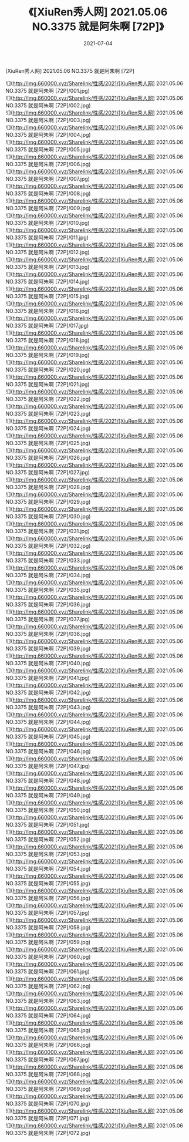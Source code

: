 ﻿---
layout: post
title:  《[XiuRen秀人网] 2021.05.06 NO.3375 就是阿朱啊 [72P]》
date:   2021-07-04
img: http://img.660000.xyz/Sharelink/性感/2021/[XiuRen秀人网] 2021.05.06 NO.3375 就是阿朱啊 [72P]/000.jpg
categories: [美女, 清纯, 唯美]
---

[XiuRen秀人网] 2021.05.06 NO.3375 就是阿朱啊 [72P]

  ![](http://img.660000.xyz/Sharelink/性感/2021/[XiuRen秀人网] 2021.05.06 NO.3375 就是阿朱啊 [72P]/001.jpg) <br> ![](http://img.660000.xyz/Sharelink/性感/2021/[XiuRen秀人网] 2021.05.06 NO.3375 就是阿朱啊 [72P]/002.jpg) <br> ![](http://img.660000.xyz/Sharelink/性感/2021/[XiuRen秀人网] 2021.05.06 NO.3375 就是阿朱啊 [72P]/003.jpg) <br> ![](http://img.660000.xyz/Sharelink/性感/2021/[XiuRen秀人网] 2021.05.06 NO.3375 就是阿朱啊 [72P]/004.jpg) <br> ![](http://img.660000.xyz/Sharelink/性感/2021/[XiuRen秀人网] 2021.05.06 NO.3375 就是阿朱啊 [72P]/005.jpg) <br> ![](http://img.660000.xyz/Sharelink/性感/2021/[XiuRen秀人网] 2021.05.06 NO.3375 就是阿朱啊 [72P]/006.jpg) <br> ![](http://img.660000.xyz/Sharelink/性感/2021/[XiuRen秀人网] 2021.05.06 NO.3375 就是阿朱啊 [72P]/007.jpg) <br> ![](http://img.660000.xyz/Sharelink/性感/2021/[XiuRen秀人网] 2021.05.06 NO.3375 就是阿朱啊 [72P]/008.jpg) <br> ![](http://img.660000.xyz/Sharelink/性感/2021/[XiuRen秀人网] 2021.05.06 NO.3375 就是阿朱啊 [72P]/009.jpg) <br> ![](http://img.660000.xyz/Sharelink/性感/2021/[XiuRen秀人网] 2021.05.06 NO.3375 就是阿朱啊 [72P]/010.jpg) <br> ![](http://img.660000.xyz/Sharelink/性感/2021/[XiuRen秀人网] 2021.05.06 NO.3375 就是阿朱啊 [72P]/011.jpg) <br> ![](http://img.660000.xyz/Sharelink/性感/2021/[XiuRen秀人网] 2021.05.06 NO.3375 就是阿朱啊 [72P]/012.jpg) <br> ![](http://img.660000.xyz/Sharelink/性感/2021/[XiuRen秀人网] 2021.05.06 NO.3375 就是阿朱啊 [72P]/013.jpg) <br> ![](http://img.660000.xyz/Sharelink/性感/2021/[XiuRen秀人网] 2021.05.06 NO.3375 就是阿朱啊 [72P]/014.jpg) <br> ![](http://img.660000.xyz/Sharelink/性感/2021/[XiuRen秀人网] 2021.05.06 NO.3375 就是阿朱啊 [72P]/015.jpg) <br> ![](http://img.660000.xyz/Sharelink/性感/2021/[XiuRen秀人网] 2021.05.06 NO.3375 就是阿朱啊 [72P]/016.jpg) <br> ![](http://img.660000.xyz/Sharelink/性感/2021/[XiuRen秀人网] 2021.05.06 NO.3375 就是阿朱啊 [72P]/017.jpg) <br> ![](http://img.660000.xyz/Sharelink/性感/2021/[XiuRen秀人网] 2021.05.06 NO.3375 就是阿朱啊 [72P]/018.jpg) <br> ![](http://img.660000.xyz/Sharelink/性感/2021/[XiuRen秀人网] 2021.05.06 NO.3375 就是阿朱啊 [72P]/019.jpg) <br> ![](http://img.660000.xyz/Sharelink/性感/2021/[XiuRen秀人网] 2021.05.06 NO.3375 就是阿朱啊 [72P]/020.jpg) <br> ![](http://img.660000.xyz/Sharelink/性感/2021/[XiuRen秀人网] 2021.05.06 NO.3375 就是阿朱啊 [72P]/021.jpg) <br> ![](http://img.660000.xyz/Sharelink/性感/2021/[XiuRen秀人网] 2021.05.06 NO.3375 就是阿朱啊 [72P]/022.jpg) <br> ![](http://img.660000.xyz/Sharelink/性感/2021/[XiuRen秀人网] 2021.05.06 NO.3375 就是阿朱啊 [72P]/023.jpg) <br> ![](http://img.660000.xyz/Sharelink/性感/2021/[XiuRen秀人网] 2021.05.06 NO.3375 就是阿朱啊 [72P]/024.jpg) <br> ![](http://img.660000.xyz/Sharelink/性感/2021/[XiuRen秀人网] 2021.05.06 NO.3375 就是阿朱啊 [72P]/025.jpg) <br> ![](http://img.660000.xyz/Sharelink/性感/2021/[XiuRen秀人网] 2021.05.06 NO.3375 就是阿朱啊 [72P]/026.jpg) <br> ![](http://img.660000.xyz/Sharelink/性感/2021/[XiuRen秀人网] 2021.05.06 NO.3375 就是阿朱啊 [72P]/027.jpg) <br> ![](http://img.660000.xyz/Sharelink/性感/2021/[XiuRen秀人网] 2021.05.06 NO.3375 就是阿朱啊 [72P]/028.jpg) <br> ![](http://img.660000.xyz/Sharelink/性感/2021/[XiuRen秀人网] 2021.05.06 NO.3375 就是阿朱啊 [72P]/029.jpg) <br> ![](http://img.660000.xyz/Sharelink/性感/2021/[XiuRen秀人网] 2021.05.06 NO.3375 就是阿朱啊 [72P]/030.jpg) <br> ![](http://img.660000.xyz/Sharelink/性感/2021/[XiuRen秀人网] 2021.05.06 NO.3375 就是阿朱啊 [72P]/031.jpg) <br> ![](http://img.660000.xyz/Sharelink/性感/2021/[XiuRen秀人网] 2021.05.06 NO.3375 就是阿朱啊 [72P]/032.jpg) <br> ![](http://img.660000.xyz/Sharelink/性感/2021/[XiuRen秀人网] 2021.05.06 NO.3375 就是阿朱啊 [72P]/033.jpg) <br> ![](http://img.660000.xyz/Sharelink/性感/2021/[XiuRen秀人网] 2021.05.06 NO.3375 就是阿朱啊 [72P]/034.jpg) <br> ![](http://img.660000.xyz/Sharelink/性感/2021/[XiuRen秀人网] 2021.05.06 NO.3375 就是阿朱啊 [72P]/035.jpg) <br> ![](http://img.660000.xyz/Sharelink/性感/2021/[XiuRen秀人网] 2021.05.06 NO.3375 就是阿朱啊 [72P]/036.jpg) <br> ![](http://img.660000.xyz/Sharelink/性感/2021/[XiuRen秀人网] 2021.05.06 NO.3375 就是阿朱啊 [72P]/037.jpg) <br> ![](http://img.660000.xyz/Sharelink/性感/2021/[XiuRen秀人网] 2021.05.06 NO.3375 就是阿朱啊 [72P]/038.jpg) <br> ![](http://img.660000.xyz/Sharelink/性感/2021/[XiuRen秀人网] 2021.05.06 NO.3375 就是阿朱啊 [72P]/039.jpg) <br> ![](http://img.660000.xyz/Sharelink/性感/2021/[XiuRen秀人网] 2021.05.06 NO.3375 就是阿朱啊 [72P]/040.jpg) <br> ![](http://img.660000.xyz/Sharelink/性感/2021/[XiuRen秀人网] 2021.05.06 NO.3375 就是阿朱啊 [72P]/041.jpg) <br> ![](http://img.660000.xyz/Sharelink/性感/2021/[XiuRen秀人网] 2021.05.06 NO.3375 就是阿朱啊 [72P]/042.jpg) <br> ![](http://img.660000.xyz/Sharelink/性感/2021/[XiuRen秀人网] 2021.05.06 NO.3375 就是阿朱啊 [72P]/043.jpg) <br> ![](http://img.660000.xyz/Sharelink/性感/2021/[XiuRen秀人网] 2021.05.06 NO.3375 就是阿朱啊 [72P]/044.jpg) <br> ![](http://img.660000.xyz/Sharelink/性感/2021/[XiuRen秀人网] 2021.05.06 NO.3375 就是阿朱啊 [72P]/045.jpg) <br> ![](http://img.660000.xyz/Sharelink/性感/2021/[XiuRen秀人网] 2021.05.06 NO.3375 就是阿朱啊 [72P]/046.jpg) <br> ![](http://img.660000.xyz/Sharelink/性感/2021/[XiuRen秀人网] 2021.05.06 NO.3375 就是阿朱啊 [72P]/047.jpg) <br> ![](http://img.660000.xyz/Sharelink/性感/2021/[XiuRen秀人网] 2021.05.06 NO.3375 就是阿朱啊 [72P]/048.jpg) <br> ![](http://img.660000.xyz/Sharelink/性感/2021/[XiuRen秀人网] 2021.05.06 NO.3375 就是阿朱啊 [72P]/049.jpg) <br> ![](http://img.660000.xyz/Sharelink/性感/2021/[XiuRen秀人网] 2021.05.06 NO.3375 就是阿朱啊 [72P]/050.jpg) <br> ![](http://img.660000.xyz/Sharelink/性感/2021/[XiuRen秀人网] 2021.05.06 NO.3375 就是阿朱啊 [72P]/051.jpg) <br> ![](http://img.660000.xyz/Sharelink/性感/2021/[XiuRen秀人网] 2021.05.06 NO.3375 就是阿朱啊 [72P]/052.jpg) <br> ![](http://img.660000.xyz/Sharelink/性感/2021/[XiuRen秀人网] 2021.05.06 NO.3375 就是阿朱啊 [72P]/053.jpg) <br> ![](http://img.660000.xyz/Sharelink/性感/2021/[XiuRen秀人网] 2021.05.06 NO.3375 就是阿朱啊 [72P]/054.jpg) <br> ![](http://img.660000.xyz/Sharelink/性感/2021/[XiuRen秀人网] 2021.05.06 NO.3375 就是阿朱啊 [72P]/055.jpg) <br> ![](http://img.660000.xyz/Sharelink/性感/2021/[XiuRen秀人网] 2021.05.06 NO.3375 就是阿朱啊 [72P]/056.jpg) <br> ![](http://img.660000.xyz/Sharelink/性感/2021/[XiuRen秀人网] 2021.05.06 NO.3375 就是阿朱啊 [72P]/057.jpg) <br> ![](http://img.660000.xyz/Sharelink/性感/2021/[XiuRen秀人网] 2021.05.06 NO.3375 就是阿朱啊 [72P]/058.jpg) <br> ![](http://img.660000.xyz/Sharelink/性感/2021/[XiuRen秀人网] 2021.05.06 NO.3375 就是阿朱啊 [72P]/059.jpg) <br> ![](http://img.660000.xyz/Sharelink/性感/2021/[XiuRen秀人网] 2021.05.06 NO.3375 就是阿朱啊 [72P]/060.jpg) <br> ![](http://img.660000.xyz/Sharelink/性感/2021/[XiuRen秀人网] 2021.05.06 NO.3375 就是阿朱啊 [72P]/061.jpg) <br> ![](http://img.660000.xyz/Sharelink/性感/2021/[XiuRen秀人网] 2021.05.06 NO.3375 就是阿朱啊 [72P]/062.jpg) <br> ![](http://img.660000.xyz/Sharelink/性感/2021/[XiuRen秀人网] 2021.05.06 NO.3375 就是阿朱啊 [72P]/063.jpg) <br> ![](http://img.660000.xyz/Sharelink/性感/2021/[XiuRen秀人网] 2021.05.06 NO.3375 就是阿朱啊 [72P]/064.jpg) <br> ![](http://img.660000.xyz/Sharelink/性感/2021/[XiuRen秀人网] 2021.05.06 NO.3375 就是阿朱啊 [72P]/065.jpg) <br> ![](http://img.660000.xyz/Sharelink/性感/2021/[XiuRen秀人网] 2021.05.06 NO.3375 就是阿朱啊 [72P]/066.jpg) <br> ![](http://img.660000.xyz/Sharelink/性感/2021/[XiuRen秀人网] 2021.05.06 NO.3375 就是阿朱啊 [72P]/067.jpg) <br> ![](http://img.660000.xyz/Sharelink/性感/2021/[XiuRen秀人网] 2021.05.06 NO.3375 就是阿朱啊 [72P]/068.jpg) <br> ![](http://img.660000.xyz/Sharelink/性感/2021/[XiuRen秀人网] 2021.05.06 NO.3375 就是阿朱啊 [72P]/069.jpg) <br> ![](http://img.660000.xyz/Sharelink/性感/2021/[XiuRen秀人网] 2021.05.06 NO.3375 就是阿朱啊 [72P]/070.jpg) <br> ![](http://img.660000.xyz/Sharelink/性感/2021/[XiuRen秀人网] 2021.05.06 NO.3375 就是阿朱啊 [72P]/071.jpg) <br> ![](http://img.660000.xyz/Sharelink/性感/2021/[XiuRen秀人网] 2021.05.06 NO.3375 就是阿朱啊 [72P]/072.jpg) <br>
